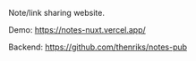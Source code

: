 Note/link sharing website.

Demo: https://notes-nuxt.vercel.app/

Backend: https://github.com/thenriks/notes-pub
